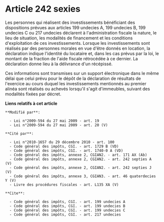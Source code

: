 # Article 242 sexies

Les personnes qui réalisent des investissements bénéficiant des dispositions prévues aux articles 199 undecies A, 199
undecies B, 199 undecies C ou 217 undecies déclarent à l'administration fiscale la nature, le lieu de situation, les
modalités de financement et les conditions d'exploitation de ces investissements. Lorsque les investissements sont réalisés
par des personnes morales en vue d'être donnés en location, la déclaration indique l'identité du locataire et, dans les cas
prévus par la loi, le montant de la fraction de l'aide fiscale rétrocédée à ce dernier. La déclaration donne lieu à la
délivrance d'un récépissé. 

Ces informations sont transmises sur un support électronique dans le même délai que celui prévu pour le dépôt de la
déclaration de résultats de l'exercice au cours duquel les investissements mentionnés au premier alinéa sont réalisés ou
achevés lorsqu'il s'agit d'immeubles, suivant des modalités fixées par décret.

**Liens relatifs à cet article**

	**Modifié par**:

	  - Loi n°2009-594 du 27 mai 2009 - art. 19
	  - Loi n°2009-594 du 27 mai 2009 - art. 20 (V)

	**Cité par**:

	  - Loi n°2010-1657 du 29 décembre 2010 - art. 100
	  - Code général des impôts, CGI. - art. 1729 B (VD)
	  - Code général des impôts, CGI. - art. 1740-0 A (VD)
	  - Code général des impôts, annexe 2, CGIAN2. - art. 171 AX (Ab)
	  - Code général des impôts, annexe 2, CGIAN2. - art. 242 septies A (V)
	  - Code général des impôts, annexe 2, CGIAN2. - art. 242 septies J (V)
	  - Code général des impôts, annexe 3, CGIAN3. - art. 46 quaterdecies Y (V)
	  - Livre des procédures fiscales - art. L135 XA (V)

	**Cite**:

	  - Code général des impôts, CGI. - art. 199 undecies A
	  - Code général des impôts, CGI. - art. 199 undecies B
	  - Code général des impôts, CGI. - art. 199 undecies C
	  - Code général des impôts, CGI. - art. 217 undecies
